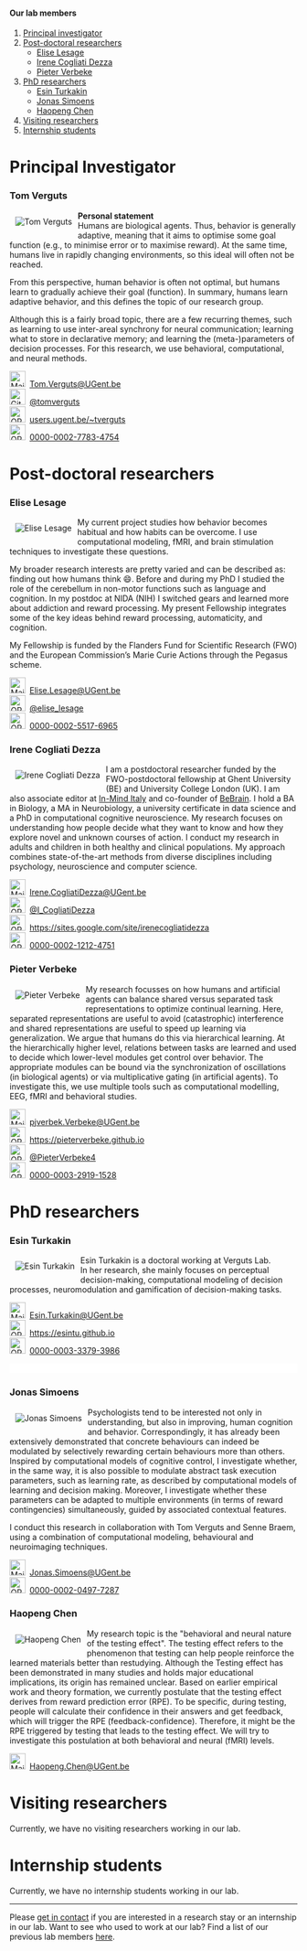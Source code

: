 #### Our lab members

1. [Principal investigator](#principal-investigator)
2. [Post-doctoral researchers](#post-doctoral-researchers)
    - [Elise Lesage](#elise-lesage)
    - [Irene Cogliati Dezza](#irene-cogliati-dezza)
    - [Pieter Verbeke](#pieter-verbeke)
3. [PhD researchers](#phd-researchers)
    - [Esin Turkakin](#esin-turkakin)
    - [Jonas Simoens](#jonas-simoens)
    - [Haopeng Chen](#haopeng-chen)
4. [Visiting researchers](#visiting-researchers)
5. [Internship students](#internship-students) 

# Principal Investigator

### Tom Verguts

<img src="/images/profile_pic_tom.jpg" alt="Tom Verguts" max-width="50%" height="auto" align="left" hspace="10" vspace="10">

__Personal statement__   
Humans are biological agents. Thus, behavior is generally adaptive, meaning that it aims to optimise some goal function (e.g., to minimise error or to maximise reward). At the same time, humans live in rapidly changing environments, so this ideal will often not be reached.

From this perspective, human behavior is often not optimal, but humans learn to gradually achieve their goal (function). In summary, humans learn adaptive behavior, and this defines the topic of our research group.

Although this is a fairly broad topic, there are a few recurring themes, such as learning to use inter-areal synchrony for neural communication; learning what to store in declarative memory; and learning the (meta-)parameters of decision processes. For this research, we use behavioral, computational, and neural methods.

<div itemscope itemtype="https://schema.org/Person"><a itemprop="sameAs" content="Tom.Verguts@UGent.be" href="mailto:Tom.Verguts@UGent.be" target="orcid.widget" rel="me noopener noreferrer" style="vertical-align:top;"><img src="/images/mail_32x32.jpg" style="width:2em;margin-right:.5em;" alt="Mail icon">Tom.Verguts@UGent.be</a></div>

<div itemscope itemtype="https://schema.org/Person"><a itemprop="sameAs" content="https://github.com/tomverguts" href="https://github.com/tomverguts" target="orcid.widget" rel="me noopener noreferrer" style="vertical-align:top;"><img src="/images/github_32x32.jpg" style="width:2em;margin-right:.5em;" alt="GitHub icon">@tomverguts</a></div>

<div itemscope itemtype="https://schema.org/Person"><a itemprop="sameAs" content="users.ugent.be/~tverguts" href="https://users.ugent.be/~tverguts/Site/Home.html" target="orcid.widget" rel="me noopener noreferrer" style="vertical-align:top;"><img src="/images/website_32x32.jpg" style="width:2em;margin-right:.5em;" alt="ORCID iD icon">users.ugent.be/~tverguts</a></div>

<div itemscope itemtype="https://schema.org/Person"><a itemprop="sameAs" content="https://orcid.org/0000-0002-7783-4754" href="https://orcid.org/0000-0002-7783-4754" target="orcid.widget" rel="me noopener noreferrer" style="vertical-align:top;"><img src="/images/orcid_32x32.jpg" style="width:2em;margin-right:.5em;" alt="ORCID iD icon">0000-0002-7783-4754</a></div>

# Post-doctoral researchers


### Elise Lesage

<img src="/images/profile_pic_elise.jpg" alt="Elise Lesage" max-width="50%" height="auto" align="left" hspace="10" vspace="10">

My current project studies how behavior becomes habitual and how habits can be overcome. I use computational modeling, fMRI, and brain stimulation techniques to investigate these questions.

My broader research interests are pretty varied and can be described as: finding out how humans think :smile:. Before and during my PhD I studied the role of the cerebellum in non-motor functions such as language and cognition. In my postdoc at NIDA (NIH) I switched gears and learned more about addiction and reward processing. My present Fellowship integrates some of the key ideas behind reward processing, automaticity, and cognition.

My Fellowship is funded by the Flanders Fund for Scientific Research (FWO) and the European Commission’s Marie Curie Actions through the Pegasus scheme.

<div itemscope itemtype="https://schema.org/Person"><a itemprop="sameAs" content="Elise.Lesage@UGent.be" href="mailto:Elise.Lesage@UGent.be" target="orcid.widget" rel="me noopener noreferrer" style="vertical-align:top;"><img src="/images/mail_32x32.jpg" style="width:2em;margin-right:.5em;" alt="Mail icon">Elise.Lesage@UGent.be</a></div>

<div itemscope itemtype="https://schema.org/Person"><a itemprop="sameAs" content="https://twitter.com/elise_lesage" href="https://twitter.com/elise_lesage" target="orcid.widget" rel="me noopener noreferrer" style="vertical-align:top;"><img src="https://img.icons8.com/android/24/000000/twitter.png" style="width:2em;margin-right:.5em;" alt="ORCID iD icon">@elise_lesage</a></div>

<div itemscope itemtype="https://schema.org/Person"><a itemprop="sameAs" content="https://orcid.org/0000-0002-5517-6965" href="https://orcid.org/0000-0002-5517-6965" target="orcid.widget" rel="me noopener noreferrer" style="vertical-align:top;"><img src="/images/orcid_32x32.jpg" style="width:2em;margin-right:.5em;" alt="ORCID iD icon">0000-0002-5517-6965</a></div>

### Irene Cogliati Dezza

<img src="/images/profile_pic_irene.jpg" alt="Irene Cogliati Dezza" max-width="20%" height="auto" align="left" hspace="10" vspace="10">

I am a postdoctoral researcher funded by the FWO-postdoctoral fellowship at Ghent University (BE) and University College London (UK). I am also associate editor at [In-Mind Italy](https://it.in-mind.org/) and co-founder of [BeBrain](https://bebrainconsultancy.com/). I hold a BA in Biology, a MA in Neurobiology, a university certificate in data science and a PhD in computational cognitive neuroscience. 
My research focuses on understanding how people decide what they want to know and how they explore novel and unknown courses of action. I conduct my research in adults and children in both healthy and clinical populations. My approach combines state-of-the-art methods from diverse disciplines including psychology, neuroscience and computer science.

<div itemscope itemtype="https://schema.org/Person"><a itemprop="sameAs" content="Irene.CogliatiDezza@UGent.be" href="mailto:Irene.CogliatiDezza@UGent.be" target="orcid.widget" rel="me noopener noreferrer" style="vertical-align:top;"><img src="/images/mail_32x32.jpg" style="width:2em;margin-right:.5em;" alt="Mail icon">Irene.CogliatiDezza@UGent.be</a></div>

<div itemscope itemtype="https://schema.org/Person"><a itemprop="sameAs" content="https://twitter.com/cog_senoussi" href="https://twitter.com/I_CogliatiDezza" target="orcid.widget" rel="me noopener noreferrer" style="vertical-align:top;"><img src="https://img.icons8.com/android/24/000000/twitter.png" style="width:2em;margin-right:.5em;" alt="ORCID iD icon">@I_CogliatiDezza</a></div>

<div itemscope itemtype="https://schema.org/Person"><a itemprop="sameAs" content="https://sites.google.com/site/irenecogliatidezza" href="https://sites.google.com/site/irenecogliatidezza" target="orcid.widget" rel="me noopener noreferrer" style="vertical-align:top;"><img src="/images/website_32x32.jpg" style="width:2em;margin-right:.5em;" alt="ORCID iD icon">https://sites.google.com/site/irenecogliatidezza</a></div>

<div itemscope itemtype="https://schema.org/Person"><a itemprop="sameAs" content="https://orcid.org/0000-0002-1212-4751" href="https://orcid.org/0000-0002-1212-4751" target="orcid.widget" rel="me noopener noreferrer" style="vertical-align:top;"><img src="/images/orcid_32x32.jpg" style="width:2em;margin-right:.5em;" alt="ORCID iD icon">0000-0002-1212-4751</a></div>

### Pieter Verbeke

<img src="/images/profile_pic_pieter_v.jpg" alt="Pieter Verbeke" max-width="20%" height="auto" align="left" hspace="10" vspace="10">

My research focusses on how humans and artificial agents can balance shared versus separated task representations to optimize continual learning. Here, separated representations are useful to avoid (catastrophic) interference and shared representations are useful to speed up learning via generalization.
We argue that humans do this via hierarchical learning.
At the hierarchically higher level, relations between tasks are learned and used to decide which lower-level modules get control over behavior.
The appropriate modules can be bound via the synchronization of oscillations (in biological agents) or via multiplicative gating (in artificial agents). To investigate this, we use multiple tools such as computational modelling, EEG, fMRI and behavioral studies.

<div itemscope itemtype="https://schema.org/Person"><a itemprop="sameAs" content="pjverbek.Verbeke@UGent.be" href="mailto:pjverbek.Verbeke@UGent.be" target="orcid.widget" rel="me noopener noreferrer" style="vertical-align:top;"><img src="/images/mail_32x32.jpg" style="width:2em;margin-right:.5em;" alt="Mail icon">pjverbek.Verbeke@UGent.be</a></div>

<div itemscope itemtype="https://schema.org/Person"><a itemprop="sameAs" content="https://pieterverbeke.github.io" href="https://pieterverbeke.github.io" target="orcid.widget" rel="me noopener noreferrer" style="vertical-align:top;"><img src="/images/website_32x32.jpg" style="width:2em;margin-right:.5em;" alt="ORCID iD icon">https://pieterverbeke.github.io</a></div>

<div itemscope itemtype="https://schema.org/Person"><a itemprop="sameAs" content="https://twitter.com/PieterVerbeke4" href="https://twitter.com/PieterVerbeke4" target="orcid.widget" rel="me noopener noreferrer" style="vertical-align:top;"><img src="https://img.icons8.com/android/24/000000/twitter.png" style="width:2em;margin-right:.5em;" alt="ORCID iD icon">@PieterVerbeke4</a></div>

<div itemscope itemtype="https://schema.org/Person"><a itemprop="sameAs" content="https://orcid.org/0000-0003-2919-1528" href="https://orcid.org/0000-0003-2919-1528" target="orcid.widget" rel="me noopener noreferrer" style="vertical-align:top;"><img src="/images/orcid_32x32.jpg" style="width:2em;margin-right:.5em;" alt="ORCID iD icon">0000-0003-2919-1528</a></div>

# PhD researchers

### Esin Turkakin

<img src="/images/profile_pic_esin.jpg" alt="Esin Turkakin" max-width="50%" height="auto" align="left" hspace="10" vspace="10">

Esin Turkakin is a doctoral working at Verguts Lab.    
In her research, she mainly focuses on perceptual decision-making, computational modeling of decision processes, neuromodulation and gamification of decision-making tasks.

<div itemscope itemtype="https://schema.org/Person"><a itemprop="sameAs" content="Esin.Turkakin@UGent.be" href="mailto:Esin.Turkakin@UGent.be" target="orcid.widget" rel="me noopener noreferrer" style="vertical-align:top;"><img src="/images/mail_32x32.jpg" style="width:2em;margin-right:.5em;" alt="Mail icon">Esin.Turkakin@UGent.be</a></div>

<div itemscope itemtype="https://schema.org/Person"><a itemprop="sameAs" content="https://esintu.github.io" href="https://esintu.github.io" target="orcid.widget" rel="me noopener noreferrer" style="vertical-align:top;"><img src="/images/website_32x32.jpg" style="width:2em;margin-right:.5em;" alt="ORCID iD icon">https://esintu.github.io</a></div>

<div itemscope itemtype="https://schema.org/Person"><a itemprop="sameAs" content="https://orcid.org/0000-0003-3379-3986" href="https://orcid.org/0000-0003-3379-3986" target="orcid.widget" rel="me noopener noreferrer" style="vertical-align:top;"><img src="/images/orcid_32x32.jpg" style="width:2em;margin-right:.5em;" alt="ORCID iD icon">0000-0003-3379-3986</a></div>

<p style="background-color:white;color:white;">White text</p>

### Jonas Simoens

<img src="/images/profile_pic_jonas.jpg" alt="Jonas Simoens" max-width="50%" height="auto" align="left" hspace="10" vspace="10">

Psychologists tend to be interested not only in understanding, but also in improving, human cognition and behavior. Correspondingly, it has already been extensively demonstrated that concrete behaviours can indeed be modulated by selectively rewarding certain behaviours more than others. Inspired by computational models of cognitive control, I investigate whether, in the same way, it is also possible to modulate abstract task execution parameters, such as learning rate, as described by computational models of learning and decision making. Moreover, I investigate whether these parameters can be adapted to multiple environments (in terms of reward contingencies) simultaneously, guided by associated contextual features.

I conduct this research in collaboration with Tom Verguts and Senne Braem, using a combination of computational modeling, behavioural and neuroimaging techniques.

<div itemscope itemtype="https://schema.org/Person"><a itemprop="sameAs" content="Jonas.Simoens@UGent.be" href="mailto:Jonas.Simoens@UGent.be" target="orcid.widget" rel="me noopener noreferrer" style="vertical-align:top;"><img src="/images/mail_32x32.jpg" style="width:2em;margin-right:.5em;" alt="Mail icon">Jonas.Simoens@UGent.be</a></div>

<div itemscope itemtype="https://schema.org/Person"><a itemprop="sameAs" content="https://orcid.org/0000-0002-0497-7287" href="https://orcid.org/0000-0002-0497-7287" target="orcid.widget" rel="me noopener noreferrer" style="vertical-align:top;"><img src="/images/orcid_32x32.jpg" style="width:2em;margin-right:.5em;" alt="ORCID iD icon">0000-0002-0497-7287</a></div>


### Haopeng Chen

<img src="/images/profile_pic_haopeng.jpg" alt="Haopeng Chen" max-width="50%" height="auto" align="left" hspace="10" vspace="10">

My research topic is the "behavioral and neural nature of the testing effect". The testing effect refers to the phenomenon that testing can help people reinforce the learned materials better than restudying. Although the Testing effect has been demonstrated in many studies and holds major educational implications, its origin has remained unclear. Based on earlier empirical work and theory formation, we currently postulate that the testing effect derives from reward prediction error (RPE). To be specific, during testing, people will calculate their confidence in their answers and get feedback, which will trigger the RPE (feedback-confidence). Therefore, it might be the RPE triggered by testing that leads to the testing effect. We will try to investigate this postulation at both behavioral and neural (fMRI) levels.

<div itemscope itemtype="https://schema.org/Person"><a itemprop="sameAs" content="Haopeng.Chen@UGent.be" href="mailto:Haopeng.Chen@UGent.be" target="orcid.widget" rel="me noopener noreferrer" style="vertical-align:top;"><img src="/images/mail_32x32.jpg" style="width:2em;margin-right:.5em;" alt="Mail icon">Haopeng.Chen@UGent.be</a></div>


# Visiting researchers

Currently, we have no visiting researchers working in our lab.    

# Internship students

Currently, we have no internship students working in our lab.   

---

Please [get in contact](mailto:Tom.Verguts@UGent.be?Subject=Internship%20or%20Research%20stay) if you are interested in a research stay or an internship in our lab. Want to see who used to work at our lab? Find a list of our previous lab members [here](/alumni/).
